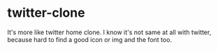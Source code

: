 # twitter-clone
It's more like twitter home clone. I know it's not same at all with twitter, because hard to find a good icon or img and the font too.
